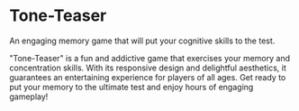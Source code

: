 # Tone-Teaser
An engaging memory game that will put your cognitive skills to the test.

"Tone-Teaser" is a fun and addictive game that exercises your memory and concentration skills. With its responsive design and delightful aesthetics, it guarantees an entertaining experience for players of all ages. Get ready to put your memory to the ultimate test and enjoy hours of engaging gameplay!
